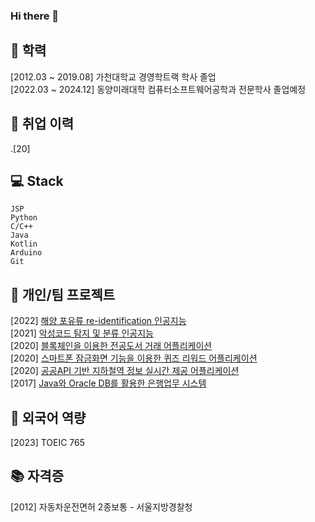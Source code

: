 ### Hi there 👋

## 🌱 학력
[2012.03 ~ 2019.08] 가천대학교 경영학트랙 학사 졸업 <br/>
[2022.03 ~ 2024.12] 동양미래대학 컴퓨터소프트웨어공학과 전문학사 졸업예정

## 👯 취업 이력
.[20]

## 💻 Stack

```
JSP
Python
C/C++
Java
Kotlin
Arduino
Git
```
<!-- Git을 활용한 프로젝트 관리 경험 있음, 소스코드 버전 관리 및 협업 경험 있음. 

## 📈 논문
[2023] Interpreting Pretext Tasks for Active Learning: A Reinforcement Learning Approach, 학위논문(현재 저널 심사중) <br/>
[2022] [의류 수요 정보 예측을 위한 멀티모달 기반 딥 뉴럴 네트워크](https://github.com/DongJooKim1541/A-multi-modal-deep-neural-network-for-predicting-clothing-demand), 2022 대한전자공학회 추계학술대회 <br/>
-->

## 🤔 개인/팀 프로젝트 
[2022] [해양 포유류 re-identification 인공지능](https://github.com/DongJooKim1541/happy_whale_and_dolphin_reid) <br/>
[2021] [악성코드 탐지 및 분류 인공지능](https://github.com/leejiyoon7/Malware-detection-and-classification) <br/>
[2020] [블록체인을 이용한 전공도서 거래 어플리케이션](https://github.com/leejiyoon7/GBB_Cotton) <br/>
[2020] [스마트폰 잠금화면 기능을 이용한 퀴즈 리워드 어플리케이션](https://github.com/DongJooKim1541/AndroidProjects_Graduation_project) <br/>
[2020] [공공API 기반 지하철역 정보 실시간 제공 어플리케이션](https://github.com/DongJooKim1541/AndroidProjects_realtimeSubway) <br/>
[2017] [Java와 Oracle DB를 활용한 은행업무 시스템](https://github.com/DongJooKim1541/Java_project/tree/master)

## 💬 외국어 역량
[2023] TOEIC 765

## 📚 자격증
[2012] 자동차운전면허 2종보통 - 서울지방경찰청 <br/>


<!--
**smokypine/smokypine** is a ✨ _special_ ✨ repository because its `README.md` (this file) appears on your GitHub profile.

Here are some ideas to get you started:

- 🔭 I’m currently working on ...
- 🌱 I’m currently learning ...
- 👯 I’m looking to collaborate on ...
- 🤔 I’m looking for help with ...
- 💬 Ask me about ...
- 📫 How to reach me: ...
- 😄 Pronouns: ...
- ⚡ Fun fact: ...
-->
